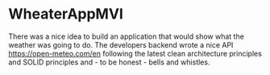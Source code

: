 # WheaterAppMVI
There was a nice idea to build an application that would show what the weather was going to do.  The developers backend  wrote a nice API https://open-meteo.com/en following the latest clean architecture principles and SOLID principles and - to be honest - bells and whistles. 
